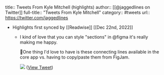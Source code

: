 title:: Tweets From Kyle Mitchell (highlights)
author:: [[@jaggedlines on Twitter]]
full-title:: "Tweets From Kyle Mitchell"
category:: #tweets
url:: https://twitter.com/jaggedlines

- Highlights first synced by [[Readwise]] [[Dec 22nd, 2022]]
	- I kind of love that you can style "sections" in @figma it's really making me happy. 
	  
	  🤲One thing I'd love to have is these connecting lines available in the core app vs. having to copy/paste them from FigJam. 
	  
	  ![](https://pbs.twimg.com/media/FkbfsqYXgAANec9.jpg) ([View Tweet](https://twitter.com/jaggedlines/status/1605217018692739072))